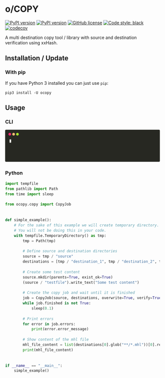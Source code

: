 # o/COPY

[![PyPI version](https://travis-ci.org/OTTOMATIC-IO/ocopy.svg?branch=master)](https://travis-ci.org/OTTOMATIC-IO/ocopy)
[![PyPI version](https://badge.fury.io/py/ocopy.svg)](https://pypi.org/project/ocopy/)
[![GitHub license](https://img.shields.io/github/license/OTTOMATIC-IO/ocopy.svg)](https://github.com/OTTOMATIC-IO/ocopy/blob/master/LICENSE)
[![Code style: black](https://img.shields.io/badge/code%20style-black-000000.svg)](https://github.com/ambv/black)
[![codecov](https://codecov.io/gh/OTTOMATIC-IO/ocopy/branch/master/graph/badge.svg)](https://codecov.io/gh/OTTOMATIC-IO/ocopy)

A multi destination copy tool / library with source and destination verification using xxHash.

## Installation / Update

### With pip
If you have Python 3 installed you can just use `pip`:
```
pip3 install -U ocopy
```

## Usage

### CLI
![cli](images/recording.svg)

### Python

```python
import tempfile
from pathlib import Path
from time import sleep

from ocopy.copy import CopyJob


def simple_example():
    # For the sake of this example we will create temporary directory.
    # You will not be doing this in your code.
    with tempfile.TemporaryDirectory() as tmp:
        tmp = Path(tmp)

        # Define source and destination directories
        source = tmp / "source"
        destinations = [tmp / "destination_1", tmp / "destination_2", tmp / "destination_3"]

        # Create some test content
        source.mkdir(parents=True, exist_ok=True)
        (source / "testfile").write_text("Some test content")

        # Create the copy job and wait until it is finished
        job = CopyJob(source, destinations, overwrite=True, verify=True)
        while job.finished is not True:
            sleep(0.1)

        # Print errors
        for error in job.errors:
            print(error.error_message)

        # Show content of the mhl file
        mhl_file_content = list(destinations[0].glob("**/*.mhl"))[0].read_text()
        print(mhl_file_content)


if __name__ == "__main__":
    simple_example()
```
